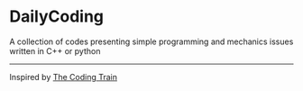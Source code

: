 # DailyCoding

A collection of codes presenting simple programming and mechanics issues written in C++ or python

---

Inspired by [The Coding Train](https://www.youtube.com/c/TheCodingTrain)
